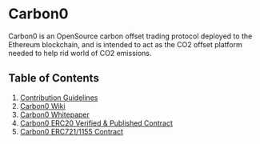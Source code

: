 # Carbon0

Carbon0 is an OpenSource carbon offset trading protocol deployed to the Ethereum blockchain, and is intended to act as the CO2 offset platform needed to help rid world of CO2 emissions.

## Table of Contents

1. [Contribution Guidelines](https://github.com/absorbco2/Documentation/blob/master/CONTRIBUTING.md)
2. [Carbon0 Wiki](https://github.com/absorbco2/Documentation/wiki)
3. [Carbon0 Whitepaper]()
4. [Carbon0 ERC20 Verified & Published Contract](https://etherscan.io/address/0x98a8bb0b37d3693738d2de642d449f1a053a653c#code)
5. [Carbon0 ERC721/1155 Contract]()
